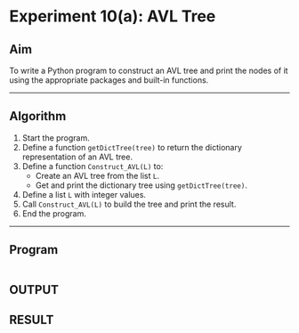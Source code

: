 # Experiment 10(a): AVL Tree

## Aim
To write a Python program to construct an AVL tree and print the nodes of it using the appropriate packages and built-in functions.

---

## Algorithm

1. Start the program.
2. Define a function `getDictTree(tree)` to return the dictionary representation of an AVL tree.
3. Define a function `Construct_AVL(L)` to:
   - Create an AVL tree from the list `L`.
   - Get and print the dictionary tree using `getDictTree(tree)`.
4. Define a list `L` with integer values.
5. Call `Construct_AVL(L)` to build the tree and print the result.
6. End the program.

---

## Program

```

```

## OUTPUT

## RESULT
